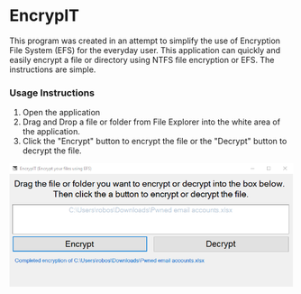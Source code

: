 # EncrypIT
This program was created in an attempt to simplify the use of Encryption File System (EFS) for the everyday user. This application can quickly and easily encrypt a file or directory using NTFS file encryption or EFS. The instructions are simple.

### Usage Instructions
1. Open the application
2. Drag and Drop a file or folder from File Explorer into the white area of the application.
3. Click the "Encrypt" button to encrypt the file or the "Decrypt" button to decrypt the file.

![EncrypIT Application](https://github.com/OsbornePro/EncrypIT/raw/main/EncrypIT/EncrypIT.png)
